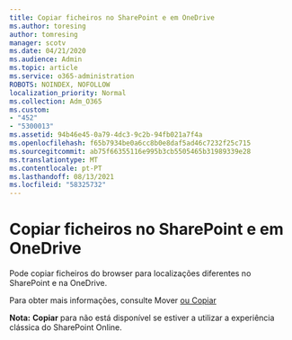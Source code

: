```yaml
---
title: Copiar ficheiros no SharePoint e em OneDrive
ms.author: toresing
author: tomresing
manager: scotv
ms.date: 04/21/2020
ms.audience: Admin
ms.topic: article
ms.service: o365-administration
ROBOTS: NOINDEX, NOFOLLOW
localization_priority: Normal
ms.collection: Adm_O365
ms.custom:
- "452"
- "5300013"
ms.assetid: 94b46e45-0a79-4dc3-9c2b-94fb021a7f4a
ms.openlocfilehash: f65b7934be0a6cc8b0e8daf5ad46c7232f25c715
ms.sourcegitcommit: ab75f66355116e995b3cb5505465b31989339e28
ms.translationtype: MT
ms.contentlocale: pt-PT
ms.lasthandoff: 08/13/2021
ms.locfileid: "58325732"
---
```

# <a name="copy-files-in-sharepoint-and-onedrive"></a>Copiar ficheiros no SharePoint e em OneDrive

Pode copiar ficheiros do browser para localizações diferentes no SharePoint e na OneDrive.

Para obter mais informações, consulte Mover [ou Copiar](https://support.microsoft.com/office/00e2f483-4df3-46be-a861-1f5f0c1a87bc)

**Nota:** **Copiar** para não está disponível se estiver a utilizar a experiência clássica do SharePoint Online.
